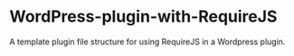 WordPress-plugin-with-RequireJS
===============================

A template plugin file structure for using RequireJS in a Wordpress plugin. 